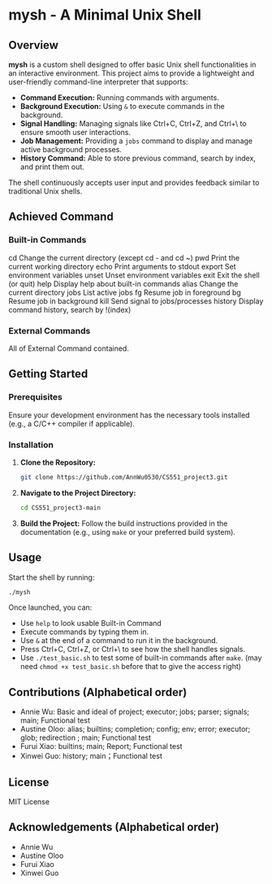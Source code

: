 # mysh - A Minimal Unix Shell

## Overview

**mysh** is a custom shell designed to offer basic Unix shell functionalities in an interactive environment. This project aims to provide a lightweight and user-friendly command-line interpreter that supports:

- **Command Execution:** Running commands with arguments.
- **Background Execution:** Using `&` to execute commands in the background.
- **Signal Handling:** Managing signals like Ctrl+C, Ctrl+Z, and Ctrl+\ to ensure smooth user interactions.
- **Job Management:** Providing a `jobs` command to display and manage active background processes.
- **History Command:** Able to store previous command, search by index, and print them out.

The shell continuously accepts user input and provides feedback similar to traditional Unix shells.


## Achieved Command

### Built-in Commands

  cd          Change the current directory (except cd - and cd ~)
  pwd        Print the current working directory
  echo       Print arguments to stdout
  export     Set environment variables
  unset      Unset environment variables
  exit       Exit the shell (or quit)
  help       Display help about built-in commands
  alias      Change the current directory
  jobs       List active jobs
  fg         Resume job in foreground
  bg         Resume job in background
  kill       Send signal to jobs/processes
  history    Display command history, search by !(index)

### External Commands
All of External Command contained.


## Getting Started

### Prerequisites

Ensure your development environment has the necessary tools installed (e.g., a C/C++ compiler if applicable).

### Installation

1. **Clone the Repository:**
   ```bash
   git clone https://github.com/AnnWu0530/CS551_project3.git
   ```
2. **Navigate to the Project Directory:**
   ```bash
   cd CS551_project3-main
   ```
3. **Build the Project:**
   Follow the build instructions provided in the documentation (e.g., using `make` or your preferred build system).


## Usage

Start the shell by running:
```bash
./mysh
```
Once launched, you can:
- Use `help` to look usable Built-in Command
- Execute commands by typing them in.
- Use `&` at the end of a command to run it in the background.
- Press Ctrl+C, Ctrl+Z, or Ctrl+\ to see how the shell handles signals.
- Use `./test_basic.sh` to test some of built-in commands after `make`. (may need `chmod +x test_basic.sh` before that to give the access right)


## Contributions (Alphabetical order)

- Annie Wu: Basic and ideal of project; executor; jobs; parser; signals; main; Functional test
- Austine Oloo: alias; builtins; completion; config; env; error; executor; glob; redirection ; main; Functional test
- Furui Xiao: builtins; main; Report; Functional test
- Xinwei Guo: history; main；Functional test


## License

MIT License


## Acknowledgements (Alphabetical order)

- Annie Wu
- Austine Oloo
- Furui Xiao
- Xinwei Guo
